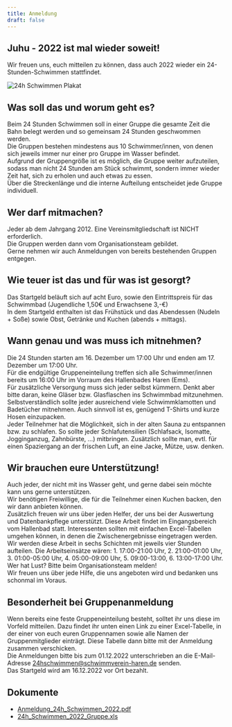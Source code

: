 ```yaml
---
title: Anmeldung
draft: false
---
```

## Juhu - 2022 ist mal wieder soweit!

Wir freuen uns, euch mitteilen zu können, dass auch 2022 wieder ein 24-Stunden-Schwimmen stattfindet.

![24h Schwimmen Plakat](/images/uploads/24h-schwimmen/24h-schwimmen-plakat-klein.jpeg)

## Was soll das und worum geht es?

Beim 24 Stunden Schwimmen soll in einer Gruppe die gesamte Zeit die Bahn belegt werden und so gemeinsam 24 Stunden geschwommen werden.\
Die Gruppen bestehen mindestens aus 10 Schwimmer/innen, von denen sich jeweils immer nur einer pro Gruppe im Wasser befindet.\
Aufgrund der Gruppengröße ist es möglich, die Gruppe weiter aufzuteilen, sodass man nicht 24 Stunden am Stück schwimmt, sondern immer wieder Zeit hat, sich zu erholen und auch etwas zu essen.\
Über die Streckenlänge und die interne Aufteilung entscheidet jede Gruppe individuell.

## Wer darf mitmachen?

Jeder ab dem Jahrgang 2012. Eine Vereinsmitgliedschaft ist NICHT erforderlich.\
Die Gruppen werden dann vom Organisationsteam gebildet.\
Gerne nehmen wir auch Anmeldungen von bereits bestehenden Gruppen entgegen.

## Wie teuer ist das und für was ist gesorgt?

Das Startgeld beläuft sich auf acht Euro, sowie den Eintrittspreis für das Schwimmbad (Jugendliche 1,50€ und Erwachsene 3,-€)\
In dem Startgeld enthalten ist das Frühstück und das Abendessen (Nudeln + Soße) sowie Obst, Getränke und Kuchen (abends + mittags).

## Wann genau und was muss ich mitnehmen?

Die 24 Stunden starten am 16. Dezember um 17:00 Uhr und enden am 17. Dezember um 17:00 Uhr.\
Für die endgültige Gruppeneinteilung treffen sich alle Schwimmer/innen bereits um 16:00 Uhr im Vorraum des Hallenbades Haren (Ems).\
Für zusätzliche Versorgung muss sich jeder selbst kümmern. Denkt aber bitte daran, keine Gläser bzw. Glasflaschen ins Schwimmbad mitzunehmen.\
Selbstverständlich sollte jeder ausreichend viele Schwimmklamotten und\
Badetücher mitnehmen. Auch sinnvoll ist es, genügend T-Shirts und kurze Hosen einzupacken.\
Jeder Teilnehmer hat die Möglichkeit, sich in der alten Sauna zu entspannen bzw. zu schlafen. So sollte jeder Schlafutensilien (Schlafsack, Isomatte, Jogginganzug, Zahnbürste, ...) mitbringen. Zusätzlich sollte man, evtl. für einen Spaziergang an der frischen Luft, an eine Jacke, Mütze, usw. denken.

## Wir brauchen eure Unterstützung!

Auch jeder, der nicht mit ins Wasser geht, und gerne dabei sein möchte kann uns gerne unterstützen.\
Wir benötigen Freiwillige, die für die Teilnehmer einen Kuchen backen, den wir dann anbieten können.\
Zusätzlich freuen wir uns über jeden Helfer, der uns bei der Auswertung und Datenbankpflege unterstützt. Diese Arbeit findet im Eingangsbereich vom Hallenbad statt. Interessenten sollten mit einfachen Excel-Tabellen umgehen können, in denen die Zwischenergebnisse eingetragen werden. Wir werden diese Arbeit in sechs Schichten mit jeweils vier Stunden aufteilen. Die Arbeitseinsätze wären: 1. 17:00-21:00 Uhr, 2. 21:00-01:00 Uhr, 3. 01:00-05:00 Uhr, 4. 05:00-09:00 Uhr, 5. 09:00-13:00, 6. 13:00-17:00 Uhr.\
Wer hat Lust? Bitte beim Organisationsteam melden!\
Wir freuen uns über jede Hilfe, die uns angeboten wird und bedanken uns schonmal im Voraus.

## Besonderheit bei Gruppenanmeldung

Wenn bereits eine feste Gruppeneinteilung besteht, solltet ihr uns diese im Vorfeld mitteilen. Dazu findet ihr unten einen Link zu einer Excel-Tabelle, in der einer von euch euren Gruppennamen sowie alle Namen der Gruppenmitglieder einträgt. Diese Tabelle dann bitte mit der Anmeldung zusammen verschicken.\
Die Anmeldungen bitte bis zum 01.12.2022 unterschrieben an die E-Mail-Adresse [24hschwimmen@schwimmverein-haren.de](mailto:24hschwimmen@schwimmverein-haren.de) senden.\
Das Startgeld wird am 16.12.2022 vor Ort bezahlt.

## ﻿Dokumente

* [Anmeldung_24h_Schwimmen_2022.pdf](https://schwimmverein-haren.de/fileadmin/user_upload/Anmeldung_24h_Schwimmen_2022.pdf)
* [24h_Schwimmen_2022_Gruppe.xls](https://schwimmverein-haren.de/fileadmin/user_upload/24h_Schwimmen_2022_Gruppe.xls)